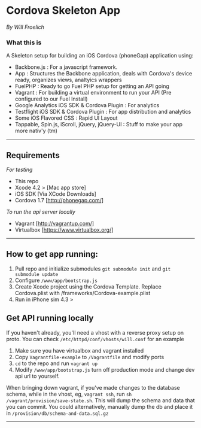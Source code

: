 # Cordova Skeleton App #
_By Will Froelich_

### What this is ###

A Skeleton setup for building an iOS Cordova (phoneGap) application using:

- Backbone.js : For a javascript framework. 
- App : Structures the Backbone application, deals with Cordova's device ready, organizes views, analtyics wrappers
- FuelPHP : Ready to go Fuel PHP setup for getting an API going
- Vagrant : For building a virtual environment to run your API (Pre configured to our Fuel Install)
- Google Analytics iOS SDK & Cordova Plugin : For analytics
- Testflight iOS SDK & Cordova Plugin : For app distribution and analytics
- Some iOS Flavored CSS : Rapid UI Layout
- Tappable, Spin.js, iScroll, jQuery, jQuery-UI : Stuff to make your app more nativ'y (tm)

---

## Requirements ##

_For testing_

- This repo
- Xcode 4.2 > [Mac app store]
- iOS SDK [Via XCode Downloads]
- Cordova 1.7 [http://phonegap.com/]

_To run the api server locally_

- Vagrant [http://vagrantup.com/]
- Virtualbox [https://www.virtualbox.org/]

---

## How to get app running: ##

1. Pull repo and initialize submodules `git submodule init` and `git submodule update`
2. Configure `/www/app/bootstrap.js`
3. Create Xcode project using the Cordova Template. Replace Cordova.plist with /frameworks/Cordova-example.plist
4. Run in iPhone sim 4.3 >

## Get API running locally ##

If you haven't already, you'll need a vhost with a reverse proxy setup on proto. You can check `/etc/httpd/conf/vhosts/will.conf` for an example

1. Make sure you have virtualbox and vagrant installed
2. Copy `Vagrantfile-example` to `/Vagrantfile` and modify ports
3. `cd` to the repo and run `vagrant up`
4. Modify `/www/app/bootstrap.js` turn off production mode and change dev api url to yourself. 

When bringing down vagrant, if you've made changes to the database schema, while in the vhost, eg, `vagrant ssh`, run `sh /vagrant/provision/save-state.sh`. This will dump the schema and data that you can commit. You could alternatively, manually dump the db and place it in `/provision/db/schema-and-data.sql.gz`

---
